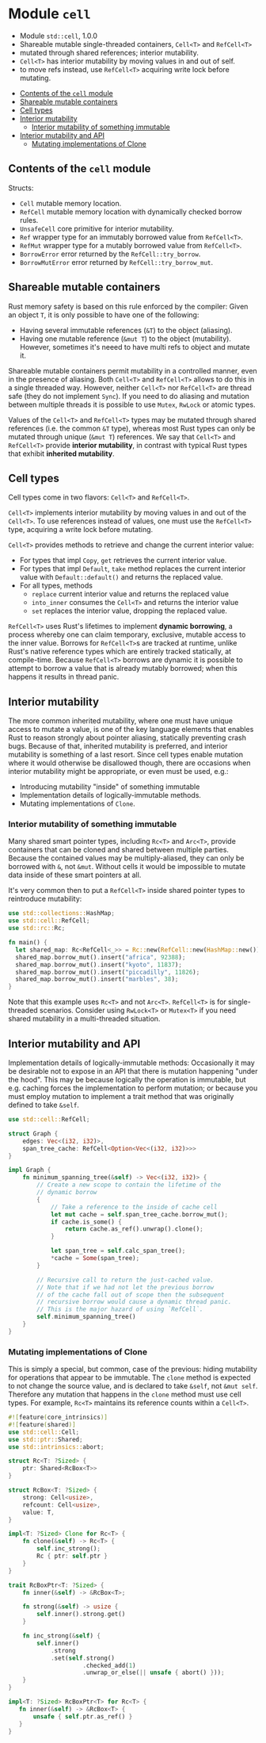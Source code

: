 # Module `cell`

- Module `std::cell`, 1.0.0
- Shareable mutable single-threaded containers, `Cell<T>` and `RefCell<T>`
- mutated through shared references; interior mutability.
- `Cell<T>` has interior mutability by moving values in and out of self.
- to move refs instead, use `RefCell<T>` acquiring write lock before mutating. 



<!-- TOC -->

- [Contents of the `cell` module](#contents-of-the-cell-module)
- [Shareable mutable containers](#shareable-mutable-containers)
- [Cell types](#cell-types)
- [Interior mutability](#interior-mutability)
  - [Interior mutability of something immutable](#interior-mutability-of-something-immutable)
- [Interior mutability and API](#interior-mutability-and-api)
  - [Mutating implementations of Clone](#mutating-implementations-of-clone)

<!-- /TOC -->


## Contents of the `cell` module
Structs:
- `Cell` mutable memory location.
- `RefCell` mutable memory location with dynamically checked borrow rules.
- `UnsafeCell` core primitive for interior mutability.
- `Ref` wrapper type for an immutably borrowed value from `RefCell<T>`.
- `RefMut` wrapper type for a mutably borrowed value from `RefCell<T>`.
- `BorrowError` error returned by the `RefCell::try_borrow`.
- `BorrowMutError` error returned by `RefCell::try_borrow_mut`.


## Shareable mutable containers
Rust memory safety is based on this rule enforced by the compiler: Given an object `T`, it is only possible to have one of the following:
- Having several immutable references (`&T`) to the object (aliasing).
- Having one mutable reference (`&mut T`) to the object (mutability).
However, sometimes it's neeed to have multi refs to object and mutate it.

Shareable mutable containers permit mutability in a controlled manner, even in the presence of aliasing. Both `Cell<T>` and `RefCell<T>` allows to do this in a single threaded way. However, neither `Cell<T>` nor `RefCell<T>` are thread safe (they do not implement `Sync`). If you need to do aliasing and mutation between multiple threads it is possible to use `Mutex`, `RwLock` or atomic types.

Values of the `Cell<T>` and `RefCell<T>` types may be mutated through shared references (i.e. the common `&T` type), whereas most Rust types can only be mutated through unique (`&mut T`) references. We say that `Cell<T>` and `RefCell<T>` provide **interior mutability**, in contrast with typical Rust types that exhibit __inherited mutability__.


## Cell types
Cell types come in two flavors: `Cell<T>` and `RefCell<T>`.

`Cell<T>` implements interior mutability by moving values in and out of the `Cell<T>`. To use references instead of values, one must use the `RefCell<T>` type, acquiring a write lock before mutating.

`Cell<T>` provides methods to retrieve and change the current interior value:
- For types that impl `Copy`, `get` retrieves the current interior value.
- For types that impl `Default`, `take` method replaces the current interior value with `Default::default()` and returns the replaced value.
- For all types, methods
  - `replace` current interior value and returns the replaced value
  - `into_inner` consumes the `Cell<T>` and returns the interior value
  - `set` replaces the interior value, dropping the replaced value.

`RefCell<T>` uses Rust's lifetimes to implement __dynamic borrowing__, a process whereby one can claim temporary, exclusive, mutable access to the inner value. Borrows for `RefCell<T>`s are tracked at runtime, unlike Rust's native reference types which are entirely tracked statically, at compile-time. Because `RefCell<T>` borrows are dynamic it is possible to attempt to borrow a value that is already mutably borrowed; when this happens it results in thread panic.


## Interior mutability
The more common inherited mutability, where one must have unique access to mutate a value, is one of the key language elements that enables Rust to reason strongly about pointer aliasing, statically preventing crash bugs. Because of that, inherited mutability is preferred, and interior mutability is something of a last resort. Since cell types enable mutation where it would otherwise be disallowed though, there are occasions when interior mutability might be appropriate, or even must be used, e.g.:
- Introducing mutability "inside" of something immutable
- Implementation details of logically-immutable methods.
- Mutating implementations of `Clone`.


### Interior mutability of something immutable
Many shared smart pointer types, including `Rc<T>` and `Arc<T>`, provide containers that can be cloned and shared between multiple parties. Because the contained values may be multiply-aliased, they can only be borrowed with `&`, not `&mut`. Without cells it would be impossible to mutate data inside of these smart pointers at all.

It's very common then to put a `RefCell<T>` inside shared pointer types to reintroduce mutability:

```rust
use std::collections::HashMap;
use std::cell::RefCell;
use std::rc::Rc;

fn main() {
  let shared_map: Rc<RefCell<_>> = Rc::new(RefCell::new(HashMap::new()));
  shared_map.borrow_mut().insert("africa", 92388);
  shared_map.borrow_mut().insert("kyoto", 11837);
  shared_map.borrow_mut().insert("piccadilly", 11826);
  shared_map.borrow_mut().insert("marbles", 38);
}
```

Note that this example uses `Rc<T>` and not `Arc<T>`. `RefCell<T>` is for single-threaded scenarios. Consider using `RwLock<T>` or `Mutex<T>` if you need shared mutability in a multi-threaded situation.


## Interior mutability and API
Implementation details of logically-immutable methods:
Occasionally it may be desirable not to expose in an API that there is mutation happening "under the hood". This may be because logically the operation is immutable, but e.g. caching forces the implementation to perform mutation; or because you must employ mutation to implement a trait method that was originally defined to take `&self`.

```rust
use std::cell::RefCell;

struct Graph {
    edges: Vec<(i32, i32)>,
    span_tree_cache: RefCell<Option<Vec<(i32, i32)>>>
}

impl Graph {
    fn minimum_spanning_tree(&self) -> Vec<(i32, i32)> {
        // Create a new scope to contain the lifetime of the
        // dynamic borrow
        {
            // Take a reference to the inside of cache cell
            let mut cache = self.span_tree_cache.borrow_mut();
            if cache.is_some() {
                return cache.as_ref().unwrap().clone();
            }

            let span_tree = self.calc_span_tree();
            *cache = Some(span_tree);
        }

        // Recursive call to return the just-cached value.
        // Note that if we had not let the previous borrow
        // of the cache fall out of scope then the subsequent
        // recursive borrow would cause a dynamic thread panic.
        // This is the major hazard of using `RefCell`.
        self.minimum_spanning_tree()
    }
}
```

### Mutating implementations of Clone
This is simply a special, but common, case of the previous: hiding mutability for operations that appear to be immutable. The `clone` method is expected to not change the source value, and is declared to take `&self`, not `&mut self`. Therefore any mutation that happens in the `clone` method must use cell types. For example, `Rc<T>` maintains its reference counts within a `Cell<T>`.

```rust
#![feature(core_intrinsics)]
#![feature(shared)]
use std::cell::Cell;
use std::ptr::Shared;
use std::intrinsics::abort;

struct Rc<T: ?Sized> {
    ptr: Shared<RcBox<T>>
}

struct RcBox<T: ?Sized> {
    strong: Cell<usize>,
    refcount: Cell<usize>,
    value: T,
}

impl<T: ?Sized> Clone for Rc<T> {
    fn clone(&self) -> Rc<T> {
        self.inc_strong();
        Rc { ptr: self.ptr }
    }
}

trait RcBoxPtr<T: ?Sized> {
    fn inner(&self) -> &RcBox<T>;

    fn strong(&self) -> usize {
        self.inner().strong.get()
    }

    fn inc_strong(&self) {
        self.inner()
            .strong
            .set(self.strong()
                     .checked_add(1)
                     .unwrap_or_else(|| unsafe { abort() }));
    }
}

impl<T: ?Sized> RcBoxPtr<T> for Rc<T> {
   fn inner(&self) -> &RcBox<T> {
       unsafe { self.ptr.as_ref() }
   }
}
```

